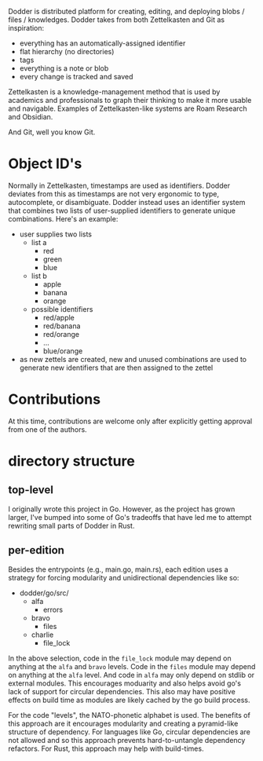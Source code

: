 Dodder is distributed platform for creating, editing, and deploying blobs /
files / knowledges. Dodder takes from both Zettelkasten and Git as inspiration:

-   everything has an automatically-assigned identifier
-   flat hierarchy (no directories)
-   tags
-   everything is a note or blob
-   every change is tracked and saved

Zettelkasten is a knowledge-management method that is used by academics and
professionals to graph their thinking to make it more usable and navigable.
Examples of Zettelkasten-like systems are Roam Research and Obsidian.

And Git, well you know Git.

# Object ID's

Normally in Zettelkasten, timestamps are used as identifiers. Dodder deviates
from this as timestamps are not very ergonomic to type, autocomplete, or
disambiguate. Dodder instead uses an identifier system that combines two lists
of user-supplied identifiers to generate unique combinations. Here's an example:

-   user supplies two lists
    -   list a
        -   red
        -   green
        -   blue
    -   list b
        -   apple
        -   banana
        -   orange
    -   possible identifiers
        -   red/apple
        -   red/banana
        -   red/orange
        -   ...
        -   blue/orange
-   as new zettels are created, new and unused combinations are used to generate
    new identifiers that are then assigned to the zettel

# Contributions

At this time, contributions are welcome only after explicitly getting approval
from one of the authors.

# directory structure

## top-level

I originally wrote this project in Go. However, as the project has grown larger,
I've bumped into some of Go's tradeoffs that have led me to attempt rewriting
small parts of Dodder in Rust.

## per-edition

Besides the entrypoints (e.g., main.go, main.rs), each edition uses a strategy
for forcing modularity and unidirectional dependencies like so:

-   dodder/go/src/
    -   alfa
        -   errors
    -   bravo
        -   files
    -   charlie
        -   file_lock

In the above selection, code in the `file_lock` module may depend on anything at
the `alfa` and `bravo` levels. Code in the `files` module may depend on anything
at the `alfa` level. And code in `alfa` may only depend on stdlib or external
modules. This encourages moduarity and also helps avoid go's lack of support for
circular dependencies. This also may have positive effects on build time as
modules are likely cached by the go build process.

For the code "levels", the NATO-phonetic alphabet is used. The benefits of this
approach are it encourages modularity and creating a pyramid-like structure of
dependency. For languages like Go, circular dependencies are not allowed and so
this approach prevents hard-to-untangle dependency refactors. For Rust, this
approach may help with build-times.
